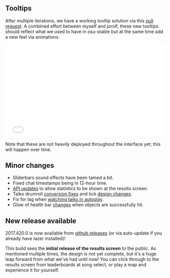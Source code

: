 ## Tooltips

After multiple iterations, we have a working tooltip solution via this [pull request](https://github.com/ppy/osu/pull/653). A combined effort between myself and jorolf, these new tooltips should reflect what we used to have in osu-stable but at the same time add a new feel via animations.

<div style="width: 100%; height: 0px; position: relative; padding-bottom: 57.704%;"><iframe src="//streamable.com/s/otb66/lsrqab" frameborder="0" allowfullscreen webkitallowfullscreen mozallowfullscreen scrolling="no" style="width: 100%; height: 100%; position: absolute;"></iframe><script async src="//v.embedcdn.com/v1/embed.js"></script></div>

Note that these are not heavily deployed throughout the interface yet; this will happen over time.

## Minor changes

- Sliderbars sound effects have been tamed a bit.
- Fixed chat timestamps being in 12-hour time.
- [API updates](https://github.com/ppy/osu/pull/657) to allow statistics to be shown at the results screen.
- Taiko drumroll [conversion fixes](https://github.com/ppy/osu/pull/656/commits/8facf473d15ce5555af24b12b23c71ed475d6b3f) and tick [design changes](https://github.com/ppy/osu/pull/656/commits/a958c99e2264454f1cc5dd0f704bfe380bbabfe8).
- Fix for lag when [watching taiko in autoplay](https://github.com/ppy/osu/pull/656/commits/61090d918c4adfac59d06057c90483d135f735f6).
- Glow of health bar [changes](https://github.com/ppy/osu/pull/656/commits/6e3018f36da0afa59e226096632e23d6e7f0e134) when objects are successfully hit.

## New release available

2017.420.0 is now available from [github releases](https://github.com/ppy/osu/releases/tag/v2017.420.0) (or via auto-update if you already have lazer installed)!

This build sees the **initial release of the results screen** to the public. As mentioned multiple times, the design is not yet complete, but it's a huge leap forward from what we've had until now! You can click through to the results screen from leaderboards at song select, or play a map and experience it for yourself.